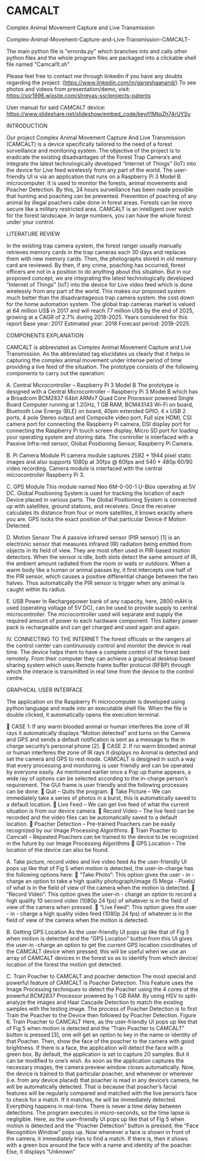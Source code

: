 # CAMCALT
Complex Animal Movement Capture and Live Transmission

Complex-Animal-Movement-Capture-and-Live-Transmission-CAMCALT-

The main python file is "errorda.py" which branches into and calls other python files and the whole program files are packaged into a clickable shell file named "Camcal1t.sh"

Please feel free to contact me through linkedin if you have any doubts regarding the project: (https://www.linkedin.com/in/ganeshaanand/)
To see photos and videos from presentation/demo, visit: https://ssr1996.wixsite.com/shreyas-ssr/projects-patents

User manual for said CAMCALT device: https://www.slideshare.net/slideshow/embed_code/key/t1MtqZh74rUYSy

INTRODUCTION

Our project Complex Animal Movement Capture And Live Transmission (CAMCALT) is a device specifically tailored to the need of a forest surveillance and monitoring system. The objective of the project is to eradicate the existing disadvantages of the Forest Trap Camera’s and integrate the latest technologically developed “Internet of Things” (IoT) into the device for Live feed wirelessly from any part of the world. The user-friendly UI is via an application that runs on a Raspberry Pi 3 Model B microcomputer. It is used to monitor the forests, animal movements and Poacher Detection. By this, 24 hours surveillance has been made possible that hunting and poaching can be prevented. Prevention of poaching of any animal by illegal poachers cabe done in forest areas. Forests can be more secure like a military restricted area. CAMCALT is an intelligent over watch for the forest landscape. In large numbers, you can have the whole forest under your control.

LITERATURE REVIEW

In the existing trap camera system, the forest ranger usually manually retrieves memory cards in the trap cameras each 30 days and replaces them with new memory cards. Then, the photographs stored in old memory card are reviewed. By then, if any crime, poaching has occurred, forest officers are not in a position to do anything about this situation. But in our proposed concept, we are integrating the latest technologically developed “Internet of Things” (IoT) into the device for Live video feed which is done wirelessly from any part of the world. This makes our proposed system much better than the disadvantageous trap camera system. the cost down for the home automation system. The global trap cameras market is valued at 64 million US$ in 2017 and will reach 77 million US$ by the end of 2025, growing at a CAGR of 2.7% during 2018-2025. Years considered for this report Base year: 2017 Estimated year: 2018 Forecast period: 2018–2025.

COMPONENTS EXPLANATION

CAMCALT is abbreviated as Complex Animal Movement Capture and Live Transmission. As the abbreviated tag elucidates us clearly that it helps in capturing the complex animal movement under intense period of time providing a live feed of the situation. The prototype consists of the following components to carry out the operation:

A. Central Microcontroller – Raspberry Pi 3 Model B The prototype is designed with a Central Microcontroller – Raspberry Pi 3 Model B which has a Broadcom BCM2837 64bit ARMv7 Quad Core Processor powered Single Board Computer running at 1.2GHz, 1 GB RAM, BCM43143 Wi-Fi on board, Bluetooth Low Energy (BLE) on board, 40pin extended GPIO, 4 x USB 2 ports, 4 pole Stereo output and Composite video port, Full size HDMI, CSI camera port for connecting the Raspberry Pi camera, DSI display port for connecting the Raspberry Pi touch screen display, Micro SD port for loading your operating system and storing data. The controller is interfaced with a Passive Infra-red sensor, Global Positioning Sensor, Raspberry Pi Camera.

B. Pi Camera Module PI camera module captures 2592 * 1944 pixel static images and also supports 1080p at 30fps @ 60fps and 540 * 480p 60/90 video recording. Camera module is interfaced with the central microcontroller Raspberry Pi 3.

C. GPS Module This module named Neo 6M-0-00-1 U-Blox operating at 5V DC. Global Positioning System is used for tracking the location of each Device placed in various parts. The Global Positioning System is connected up with satellites, ground stations, and receivers. Once the receiver calculates its distance from four or more satellites, it knows exactly where you are. GPS locks the exact position of that particular Device if Motion Detected.

D. Motion Sensor The A passive infrared sensor (PIR sensor) [1] is an electronic sensor that measures infrared (IR) radiation being emitted from objects in its field of view. They are most often used in PIR-based motion detectors. When the sensor is idle, both slots detect the same amount of IR, the ambient amount radiated from the room or walls or outdoors. When a warm body like a human or animal passes by, it first intercepts one half of the PIR sensor, which causes a positive differential change between the two halves. Thus automatically the PIR sensor is trigger when any animal is caught within its radius.

E. USB Power In Rechargepower bank of any capacity, here, 2800 mAH is used (operating voltage of 5V DC), can be used to provide supply to central microcontroller. The microcontroller used will separate and supply the required amount of power to each hardware component. This battery power pack is rechargeable and can get charged and used again and again.

IV. CONNECTING TO THE INTERNET The forest officials or the rangers at the control center can continuously control and monitor the device in real time. The device helps them to have a complete control of the forest bed remotely. From their computer they can achieve a graphical desktop based sharing system which uses Remote frame buffer protocol (RFBP) through which the interace is transmitted in real time from the device to the control centre.

GRAPHICAL USER INTERFACE

The application on the Raspberry Pi microcomputer is developed using python language and made into an executable shell file. When the file is double clicked, it automatically opens the execution terminal.

 CASE 1: If any warm blooded animal or human interferes the zone of IR rays it automatically displays “Motion detected” and turns on the Camera and GPS and sends a default notification is sent as a message to the in charge security’s personal phone [2].  CASE 2: If no warm blooded animal or human interferes the zone of IR rays it displays no Animal is detected and set the camera and GPS to rest mode. CAMCALT is designed in such a way that every processing and monitoring is user friendly and can be operated by everyone easily. As mentioned earlier once a Pop up frame appears, a wide ray of options can be selected according to the in-charge person’s requirement. The GUI frame is user friendly and the following processes can be done:  Quit – Quits the program.  Take Picture – We can immediately take a series of photos in a burst, this is automatically saved to a default location.  Live Feed – We can get live feed of what the current situation is from our device camera.  Record Video – The live feed can be recorded and the video files can be automatically saved to a default location.  Poacher Detection – Pre-trained Poachers can be easily recognized by our Image Processing Algorithms.  Train Poacher to Camcalt – Repeated Poachers can be trained to the device to be recognized in the future by our Image Processing Algorithms  GPS Location – The location of the device can also be found.

A. Take picture, record video and live video feed As the user-friendly UI pops up like that of Fig 5 when motion is detected, the user–in-charge has the following options here:  “Take Photo”: This option gives the user - in - charge an option to take a high quality photograph/image (5 Mega - Pixels) of what is in the field of view of the camera when the motion is detected.  “Record Video”: This option gives the user-in - charge an option to record a high quality 10 second video (1080p 24 fps) of whatever is in the field of view of the camera when pressed.  “Live Feed”: This option gives the user - in - charge a high quality video feed (1080p 24 fps) of whatever is in the field of view of the camera when the motion is detected.

B. Getting GPS Location As the user-friendly UI pops up like that of Fig 5 when motion is detected and the “GPS Location” button from this UI gives the user-in -charge an option to get the current GPS location coordinates of the CAMCALT device when pressed, this will be useful when we use an array of CAMCALT devices in the forest so as to identify from which device/ location of the forest the motion got detected.

C. Train Poacher to CAMCALT and poacher detection The most special and powerful feature of CAMCALT is Poacher Detection. This Feature uses the Image Processing techniques to detect the Poacher using the 4 cores of the powerful BCM2837 Processor powered by 1 GB RAM. By using HSV to split-analyze the images and Haar Cascade Detection to match the existing samples with the testing image. The process of Poacher Detection is to first Train the Poacher to the Device then followed by Poacher Detection. Figure 6. Train Poacher to CAMCALT Here, as the user-friendly UI pops up like that of Fig 5 when motion is detected and the “Train Poacher to CAMCALT” button is pressed [3], one will get an option to key in the name or identity of that Poacher. Then, show the face of the poacher to the camera with good brightness. If there is a face, the application will detect the face with a green box. By default, the application is set to capture 20 samples. But it can be modified to one’s wish. As soon as the application captures the necessary images, the camera preview window closes automatically. Now, the device is trained to that particular poacher, and whenever or wherever (i.e. from any device placed) that poacher is read in any device’s camera, he will be automatically detected. That is because that poacher’s facial features will be regularly compared and matched with the live person’s face to check for a match. If it matches, he will be immediately detected. Everything happens in real-time. There is never a time delay between detections. The program executes in micro-seconds, so the time lapse is negligible. Here, as the user-friendly UI pops up like that of Fig 5 when motion is detected and the “Poacher Detection” button is pressed, the “Face Recognition Window” pops up. Now whenever a face is shown in front of the camera, it immediately tries to find a match. If there is, then it shows with a green box around the face with a name and identity of the poacher. Else, it displays “Unknown” 
